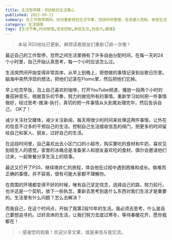 ```yaml
---
title: 生活暂停键：寻找新的生活重心
published: 2022-09-21
summary: 在工作暂停期间，如何重新规划生活节奏，包括时间管理、信息摄入控制、家庭生活等方面的思考和实践。通过具体的生活安排，寻找新的生活重心和意义。
category: 生活随笔
tags: [生活节奏,时间管理,信息控制,家庭生活,创造力,健康]
---
```


> 本站 RSS地址已更新，麻烦读者朋友们重新订阅一次喔！

最近自己的工作暂停，忽然之间生活里拥有了许多自由分配时间，在每一天的24个小时里，自己开始认真思考，每一个小时应该怎么过。

生活突然间开始变得非常具体，从早上到晚上，把想做的事情记录到谷歌日历里。脑海中突然浮现的想法，把他们记录在Flomo里，然后把他们忘掉。

早上吃完早饭，泡上自己喜欢的咖啡，打开YouTube频道，播放一段两个小时的番茄钟音乐，根据音乐的节奏，努力的做完所有的事情。重新学习如何把一件事情做好，经过思考-推演-执行，真切的把一件事情从头到尾处理完毕，然后告诉自己， OK了！

减少关注社交媒体，减少关注新闻，每天用很少的时间来处理这两件事情，让外在的信息不过多的干预自己的生活。控制自己生活接收信息的阀门，把更多的时间留给自己和家人、朋友，过好自己的生活。

在这段时间里，自己喜欢出去小区门口的小超市，购买要吃的食材和牛奶，喜欢见到陌生人的感觉。家里的冰箱总是准备家人和朋友喜欢吃的食材，偶尔会邀请他们过来，一起聚餐分享生活上的琐事。

最近又打开了PS5，继续境井仁的旅程，体会他在过程中遇到困难和成长。做难而正确的事情，并不容易，很有可能大家都不理解你。

在周围的环境都变得不好的时候，唯有自己坚定信念，选择自己的路，努力前行。也许这是一个契机，放下一些执念，重新去思考到底什么东西对我们生活才是重要的。生活里有什么问题？怎么去解决？

而我自己，在这个时间点，开始了我第2段10年的生活。我必须去思考，什么是自己要想追寻的。过好具体的生活，让我们努力去度过寒冬，等待春暖花开，愿你我都在！

> 💡 感谢您的观看！欢迎分享文章，或是来信与我交流。